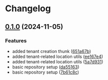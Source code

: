 # Changelog

## [0.1.0](https://github.com/NorthernTechHQ/nt-gui/compare/@northern.tech/store-0.0.1...@northern.tech/store-0.1.0) (2024-11-05)


### Features

* added tenant creation thunk ([651a67b](https://github.com/NorthernTechHQ/nt-gui/commit/651a67b7df45a0515acfc15e0771ba25ef5f2beb))
* added tenant-related location utils ([ee167e4](https://github.com/NorthernTechHQ/nt-gui/commit/ee167e45bd4229c86fdb457d140719f8f0b608b8))
* added tenant-related location utils ([5a7d931](https://github.com/NorthernTechHQ/nt-gui/commit/5a7d931ef7c94a126ae0796d772895fb650816a9))
* basic repository setup ([da55163](https://github.com/NorthernTechHQ/nt-gui/commit/da55163f94358d3472499f5953734603826d5255))
* basic repository setup ([7b61c8c](https://github.com/NorthernTechHQ/nt-gui/commit/7b61c8c4f3b46d6ba998bc194f75dab8c8cc7cf6))

